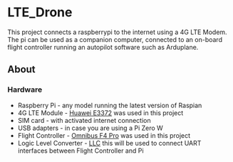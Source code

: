 # LTE_Drone

This project connects a raspberrypi to the internet using a 4G LTE Modem. The pi can be used as a companion computer, connected to an on-board flight controller running an autopilot software such as Arduplane.

## About

### Hardware

- Raspberry Pi - any model running the latest version of Raspian
- 4G LTE Module - [Huawei E3372](https://www.amazon.it/Huawei-E3372h-153-Router-MBps-Dongle/dp/B013UURTL4/ref=sr_1_2?crid=L70HJQ20R5I0&dchild=1&keywords=huawei+e3372+modem&qid=1618542368&sprefix=Huawei+E3372%2Caps%2C238&sr=8-2) was used in this project
- SIM card - with activated internet connection
- USB adapters - in case you are using a Pi Zero W
- Flight Controller - [Omnibus F4 Pro](https://www.banggood.com/Original-Airbot-Omnibus-F4-Pro-V3-Flight-controller-SD-5V-3A-BEC-OSD-Current-Sensor-LC-Filter-for-X-Class-p-1319177.html?cur_warehouse=CN&rmmds=search) was used in this project
- Logic Level Converter - [LLC](https://www.banggood.com/10Pcs-Logic-Level-Converter-Bi-Directional-IIC-4-Way-Level-Conversion-Module-p-1033750.html?cur_warehouse=CN&rmmds=search) this will be used to connect UART interfaces between Flight Controller and Pi
